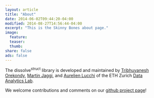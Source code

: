 ```yaml
---
layout: article
title: "About"
date: 2014-06-02T09:44:20-04:00
modified: 2014-08-27T14:56:44-04:00
excerpt: "This is the Skinny Bones about page."
image:
  feature:
  teaser:
  thumb:
share: false
ads: false
---
```


The dissolve<sup>struct</sup> library is developed and maintained by
[Tribhuvanesh Orekondy](http://github.com/tribhuvanesh), 
[Martin Jaggi](http://people.inf.ethz.ch/jaggim/), and 
[Aurelien Lucchi](http://people.inf.ethz.ch/alucchi/)
of the ETH Zurich [Data Analytics Lab](http://da.inf.ethz.ch).

We welcome contributions and comments on our [github project page](http://github.com/dalab/dissolve-struct)!
